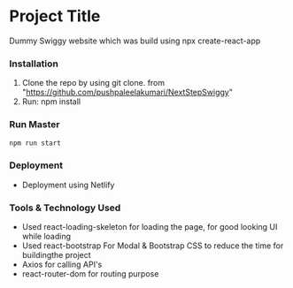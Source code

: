 # Project Title
Dummy Swiggy website which was build using npx create-react-app

### Installation
1. Clone the repo by using git clone. from "https://github.com/pushpaleelakumari/NextStepSwiggy"
2. Run: npm install 

### Run Master 
```sh
npm run start
```

### Deployment
* Deployment using Netlify

### Tools & Technology Used
* Used react-loading-skeleton for loading the page, for good looking UI while loading
* Used react-bootstrap For Modal & Bootstrap CSS to reduce the time for buildingthe project
* Axios for calling API's
* react-router-dom for routing purpose